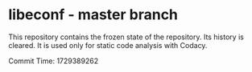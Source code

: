 # libeconf - master branch

This repository contains the frozen state of the repository.
Its history is cleared. It is used only for static code
analysis with Codacy.

Commit Time: 1729389262